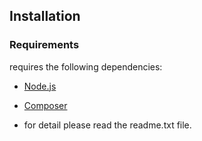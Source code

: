 
Installation
---------------

### Requirements

requires the following dependencies:

- [Node.js](https://nodejs.org/)
- [Composer](https://getcomposer.org/)

- for detail please read the readme.txt file.

